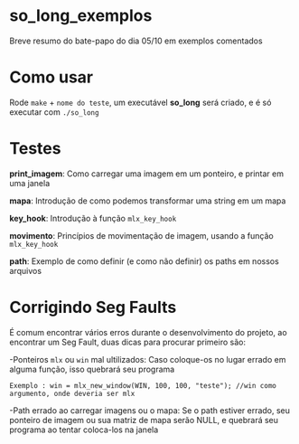 # so_long_exemplos

Breve resumo do bate-papo do dia 05/10 em exemplos comentados

# Como usar

Rode `make` + `nome do teste`, um executável **so_long** será criado, e é só executar com `./so_long`

# Testes

**print_imagem**: Como carregar uma imagem em um ponteiro, e printar em uma janela

**mapa**: Introdução de como podemos transformar uma string em um mapa

**key_hook**: Introdução à função `mlx_key_hook`

**movimento**: Princípios de movimentação de imagem, usando a função `mlx_key_hook`

**path**: Exemplo de como definir (e como não definir) os paths em nossos arquivos

# Corrigindo Seg Faults

É comum encontrar vários erros durante o desenvolvimento do projeto, ao encontrar um Seg Fault, duas dicas para procurar primeiro são:

-Ponteiros `mlx` ou `win` mal ultilizados:
	Caso coloque-os no lugar errado em alguma função, isso quebrará seu programa
	
	Exemplo : win = mlx_new_window(WIN, 100, 100, "teste"); //win como argumento, onde deveria ser mlx

-Path errado ao carregar imagens ou o mapa:
	Se o path estiver errado, seu ponteiro de imagem ou sua matriz de mapa serão NULL, e quebrará seu programa ao tentar coloca-los na janela
